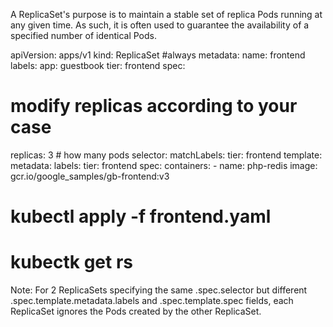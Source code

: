 A ReplicaSet's purpose is to maintain a stable set of replica Pods running at any given time.
As such, it is often used to guarantee the availability of a specified number of identical Pods.


apiVersion: apps/v1
kind: ReplicaSet   #always
metadata:
  name: frontend
  labels:
    app: guestbook
    tier: frontend
spec:
  # modify replicas according to your case
  replicas: 3    # how many pods 
  selector:
    matchLabels:
      tier: frontend
  template:
    metadata:
      labels:
        tier: frontend
    spec:
      containers:
      - name: php-redis
        image: gcr.io/google_samples/gb-frontend:v3

# kubectl apply -f frontend.yaml
# kubectk get rs

Note: For 2 ReplicaSets specifying the same .spec.selector but different .spec.template.metadata.labels and .spec.template.spec fields, each ReplicaSet ignores the Pods created by the other ReplicaSet.

